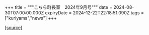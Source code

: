 +++
title = """こちら町長室　2024年9月号"""
date = 2024-08-30T07:00:00.000Z
expiryDate = 2024-12-22T22:18:51.090Z
tags = ["kuriyama","news"]
+++


[[source]](https://www.town.kuriyama.hokkaido.jp/site/mayor/28645.html)
